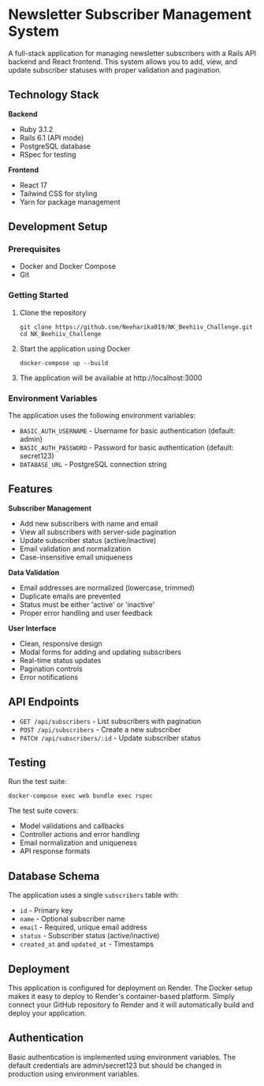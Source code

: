 # Newsletter Subscriber Management System

A full-stack application for managing newsletter subscribers with a Rails API backend and React frontend. This system allows you to add, view, and update subscriber statuses with proper validation and pagination.

## Technology Stack

**Backend**
- Ruby 3.1.2
- Rails 6.1 (API mode)
- PostgreSQL database
- RSpec for testing

**Frontend**
- React 17
- Tailwind CSS for styling
- Yarn for package management

## Development Setup

### Prerequisites
- Docker and Docker Compose
- Git

### Getting Started

1. Clone the repository
   ```
   git clone https://github.com/Neeharika019/NK_Beehiiv_Challenge.git
   cd NK_Beehiiv_Challenge
   ```

2. Start the application using Docker
   ```
   docker-compose up --build
   ```

3. The application will be available at http://localhost:3000

### Environment Variables

The application uses the following environment variables:
- `BASIC_AUTH_USERNAME` - Username for basic authentication (default: admin)
- `BASIC_AUTH_PASSWORD` - Password for basic authentication (default: secret123)
- `DATABASE_URL` - PostgreSQL connection string

## Features

**Subscriber Management**
- Add new subscribers with name and email
- View all subscribers with server-side pagination
- Update subscriber status (active/inactive)
- Email validation and normalization
- Case-insensitive email uniqueness

**Data Validation**
- Email addresses are normalized (lowercase, trimmed)
- Duplicate emails are prevented
- Status must be either 'active' or 'inactive'
- Proper error handling and user feedback

**User Interface**
- Clean, responsive design
- Modal forms for adding and updating subscribers
- Real-time status updates
- Pagination controls
- Error notifications

## API Endpoints

- `GET /api/subscribers` - List subscribers with pagination
- `POST /api/subscribers` - Create a new subscriber
- `PATCH /api/subscribers/:id` - Update subscriber status

## Testing

Run the test suite:
```
docker-compose exec web bundle exec rspec
```

The test suite covers:
- Model validations and callbacks
- Controller actions and error handling
- Email normalization and uniqueness
- API response formats

## Database Schema

The application uses a single `subscribers` table with:
- `id` - Primary key
- `name` - Optional subscriber name
- `email` - Required, unique email address
- `status` - Subscriber status (active/inactive)
- `created_at` and `updated_at` - Timestamps

## Deployment

This application is configured for deployment on Render. The Docker setup makes it easy to deploy to Render's container-based platform. Simply connect your GitHub repository to Render and it will automatically build and deploy your application.

## Authentication

Basic authentication is implemented using environment variables. The default credentials are admin/secret123 but should be changed in production using environment variables.
